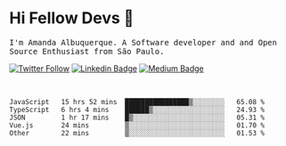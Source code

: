 # Hi Fellow Devs :wave:
   
<p>
  <samp>
    I'm Amanda Albuquerque. A Software developer and and Open Source Enthusiast from São Paulo.
  </samp>

  
  [![Twitter Follow](https://img.shields.io/twitter/follow/alalbux?style=social)](https://www.twitter.com/alalbux)
  [![Linkedin Badge](https://img.shields.io/badge/-alalbux-blue?style=flat-square&logo=Linkedin&logoColor=white&link=https://www.linkedin.com/in/alalbux/)](https://www.linkedin.com/in/alalbux/)
  [![Medium Badge](https://img.shields.io/badge/-alalbux-black?style=flat-square&logo=Medium&logoColor=white&link=https://medium.com/@alalbux)](https://medium.com/@alalbux)
</p>

  <br/>
  

<!--START_SECTION:waka-->
```text
JavaScript   15 hrs 52 mins  ████████████████▒░░░░░░░░   65.08 % 
TypeScript   6 hrs 4 mins    ██████▒░░░░░░░░░░░░░░░░░░   24.93 % 
JSON         1 hr 17 mins    █▒░░░░░░░░░░░░░░░░░░░░░░░   05.31 % 
Vue.js       24 mins         ▒░░░░░░░░░░░░░░░░░░░░░░░░   01.70 % 
Other        22 mins         ▒░░░░░░░░░░░░░░░░░░░░░░░░   01.53 % 
```
<!--END_SECTION:waka-->

